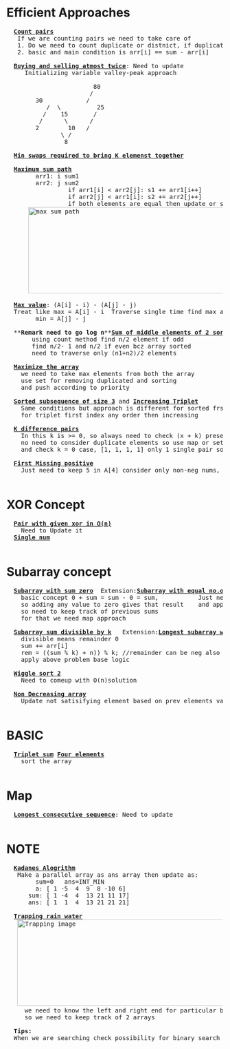 # Efficient Approaches
  <pre>
  <b><a href="https://github.com/teja963/DSA_All_Models/blob/master/Array/12.%20Count%20pairs%20with%20given%20sum.cpp">Count pairs</a></b>
   If we are counting pairs we need to take care of 
   1. Do we need to count duplicate or distnict, if duplicates
   2. basic and main condition is arr[i] == sum - arr[i]
   
  <b><a href="https://github.com/teja963/DSA_All_Models/blob/master/Array/19.%20Buying%20selling%20share%20atmost%20twice.cpp">Buying and selling atmost twice</a></b>: Need to update
     Initializing variable valley-peak approach
	   
		                80
		               /
		30            /
	       /  \          25
	      /    15       /
	     /      \      /
	    2        10   /
		       \ /
		        8 
  
  <b><a href="https://github.com/teja963/DSA_All_Models/blob/master/Array/25.%20Min%20swaps%20required%20k%20elements%20together.cpp">Min swaps required to bring K elemenst together</a></b>
  
  <b><a href="https://github.com/teja963/DSA_All_Models/blob/master/Array/37.%20Max%20sum%20path.cpp">Maximum sum path</a></b>
        arr1: i sum1
        arr2: j sum2
                 if arr1[i] < arr2[j]: s1 += arr1[i++]
                 if arr2[j] < arr1[i]: s2 += arr2[j++]
                 if both elements are equal then update or shifting from 1 to another  
      <img alt="max sum path" width="500" height="200" src="https://github.com/teja963/DSA_All_Models/blob/master/Array/images/download.png">
  
  <b><a href="https://github.com/teja963/Advanced-DSA/blob/master/Array/41.%20Max%20value.cpp">Max value</a></b>: (A[i] - i) - (A[j] - j)
  Treat like max = A[i] - i  Traverse single time find max and min at a time
  		min = A[j] - j 
  			 
  **<b>Remark need to go log n</b>**<b><a href="https://github.com/teja963/Advanced-DSA/blob/master/Array/44.%20Sum%20of%20middle%20elements%20of%202%20sorted.cpp">Sum of middle elements of 2 sorted array</a></b>  Extension:<b><a href="https://github.com/teja963/DSA-and-MYSQL/blob/master/Array/54.%20Median%20of%20sorted%20array%20different%20sizes.cpp">Median of 2 sorted Array of different size</a></b>
       using count method find n/2 element if odd 
       find n/2- 1 and n/2 if even bcz array sorted
       need to traverse only (n1+n2)/2 elements 
       
  <b><a href="https://github.com/teja963/Advanced-DSA/blob/master/Array/64.%20Maximize%20the%20array.cpp">Maximize the array</a></b>
  	we need to take max elements from both the array
  	use set for removing duplicated and sorting
  	and push according to priority
  	
  <b><a href="https://github.com/teja963/Advanced-DSA/blob/master/Array/47.%20Sorted%20subsequence%20of%20size%203.cpp">Sorted subsequence of size 3</a></b> and <b><a href="https://github.com/teja963/Advanced-DSA/blob/master/Array/51.%20Increasing%20triplet%20subsequence.cpp">Increasing Triplet</a></b>
	Same conditions but approach is different for sorted frst increasing then index
	for triplet first index any order then increasing

  <b><a href="https://github.com/teja963/Advanced-DSA/blob/master/Array/50.%20k-difference%20pairs.cpp">K difference pairs</a></b>
  	In this k is >= 0, so always need to check (x + k) present or not only unqiue pairs means
  	no need to consider duplicate elements so use map or set
  	and check k = 0 case, [1, 1, 1, 1] only 1 single pair so k == 0 and x.second > 1: ans++	
  	
  <b><a href="https://github.com/teja963/Advanced-DSA/blob/master/Array/66.%20First%20Missing%20positive.cpp">First Missing positive</a></b>
  	Just need to keep 5 in A[4] consider only non-neg nums, bcz frst +ve
  </pre>

# XOR Concept
  <pre>
  <b><a href="https://github.com/teja963/Advanced-DSA/blob/master/Array/48.%20Pairs%20with%20given%20xor.cpp">Pair with given xor in O(n)</a></b>
  	Need to Update it
  <b><a href="https://github.com/teja963/Advanced-DSA-and-CS-Theory/blob/master/Array/39.%20Single%20num.cpp">Single num</a></b>
  </pre> 
# Subarray concept
  <pre>
  <b><a href="https://github.com/teja963/Advanced-DSA/blob/master/Array/14.%20%20Subarray%20with%20sum%20zero.cpp">Subarray with sum zero</a></b>  Extension:<b><a href="https://github.com/teja963/Advanced-DSA/blob/master/Array/33.%20Subarray%20with%20equal%200s%20and%201s.cpp">Subarray with equal no.of 0's and 1's</a></b>
  	basic concept 0 + sum = sum - 0 = sum,           Just need to convert 0 to -1 and 
  	so adding any value to zero gives that result    and apply base concept problem
  	so need to keep track of previous sums
    for that we need map approach
   
  <b><a href="https://github.com/teja963/Advanced-DSA/blob/master/Array/46.%20Subarray%20sum%20divisble%20by%20K.cpp">Subarray sum divisible by k</a></b>   Extension:<b><a href="https://github.com/teja963/Advanced-DSA/blob/master/Array/65.%20longest%20subarray%20with%20sum%20divisible%20by%20k.cpp">Longest subarray with sum divisible by k</a></b>
  	divisible means remainder 0                                                Same concept just need to store index and update it
	sum += arr[i]                                                              m[0] = -1 // Imp
  	rem = ((sum % k) + n)) % k; //remainder can be neg also to avoid that
  	apply above problem base logic
  	
  <b><a href="https://github.com/teja963/Advanced-DSA/blob/master/Array/60.%20Wiggle%20sort%202.cpp">Wiggle sort 2</a></b>
  	Need to comeup with O(n)solution
  	
  <b><a href="https://github.com/teja963/Advanced-DSA/blob/master/Array/63.%20Non-decreasing%20array.cpp">Non Decreasing array</a></b>
  	Update not satisifying element based on prev elements value, only one time, if more than that return false
  </pre>
# BASIC
  <pre>
  <b><a href="https://github.com/teja963/Advanced-DSA/blob/master/Array/21.%20Triplet%20sum.cpp">Triplet sum</a></b> <b><a href="https://github.com/teja963/Advanced-DSA/blob/master/Array/56.%20Four%20elements.cpp">Four elements</a></b>
  	sort the array
  </pre> 
  
# Map
 <pre>
  <b><a href="https://github.com/teja963/Advanced-DSA/blob/master/Array/17.%20longest%20consecutive%20sequence.cpp">Longest consecutive sequence</a></b>: Need to update
 </pre>
# NOTE

  <pre>
  <b><a href="https://github.com/teja963/DSA_All_Models/blob/master/Array/10_kadanes_algo.cpp">Kadanes Alogrithm</a></b>
   Make a parallel array as ans array then update as:
        sum=0   ans=INT_MIN
        a: [ 1 -5  4  9  8 -10 6]
      sum: [ 1 -4  4  13 21 11 17]
      ans: [ 1  1  4  13 21 21 21]
   
  <b><a href="https://github.com/teja963/DSA_All_Models/blob/master/Array/22.%20Trapping%20rainwater.cpp">Trapping rain water</a></b>
   <img alt="Trapping image" width="550" height="200" src="https://github.com/teja963/DSA_All_Models/blob/master/Array/images/images.png">   for filling part
     we need to know the left and right end for particular bar in O(1)
     so we need to keep track of 2 arrays
  
  <b>Tips:</b>
  When we are searching check possibility for binary search
  </pre>
